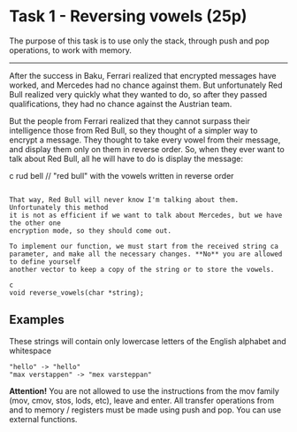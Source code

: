 # Task 1 - Reversing vowels (25p)

The purpose of this task is to use only the stack, through push and pop operations,
to work with memory.

---

After the success in Baku, Ferrari realized that encrypted messages have
worked, and Mercedes had no chance against them. But unfortunately
Red Bull realized very quickly what they wanted to do, so after they passed
qualifications, they had no chance against the Austrian team.

But the people from Ferrari realized that they cannot surpass their intelligence
those from Red Bull, so they thought of a simpler way to encrypt
a message. They thought to take every vowel from their message, and display them
only on them in reverse order. So, when they ever want to talk
about Red Bull, all he will have to do is display the message:

c
rud bell // "red bull" with the vowels written in reverse order
```

That way, Red Bull will never know I'm talking about them. Unfortunately this method
it is not as efficient if we want to talk about Mercedes, but we have the other one
encryption mode, so they should come out.

To implement our function, we must start from the received string ca
parameter, and make all the necessary changes. **No** you are allowed to define yourself
another vector to keep a copy of the string or to store the vowels.

c
void reverse_vowels(char *string);
```

## Examples

These strings will contain only lowercase letters of the English alphabet and whitespace

```
"hello" -> "hello"
"max verstappen" -> "mex varsteppan"
```

**Attention!** You are not allowed to use the instructions from the mov family (mov, cmov,
stos, lods, etc), leave and enter. All transfer operations from and to memory
/ registers must be made using push and pop. You can use external functions.

